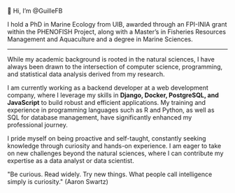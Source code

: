👋 Hi, I’m @GuilleFB

I hold a PhD in Marine Ecology from UIB, awarded through an FPI-INIA grant within the PHENOFISH Project, along with a Master’s in Fisheries Resources Management and Aquaculture and a degree in Marine Sciences.

---

While my academic background is rooted in the natural sciences, I have always been drawn to the intersection of computer science, programming, and statistical data analysis derived from my research. 

I am currently working as a backend developer at a web development company, where I leverage my skills in **Django, Docker, PostgreSQL, and JavaScript** to build robust and efficient applications. My training and experience in programming languages such as R and Python, as well as SQL for database management, have significantly enhanced my professional journey.

I pride myself on being proactive and self-taught, constantly seeking knowledge through curiosity and hands-on experience. I am eager to take on new challenges beyond the natural sciences, where I can contribute my expertise as a data analyst or data scientist.

"Be curious. Read widely. Try new things. What people call intelligence simply is curiosity." (Aaron Swartz)
